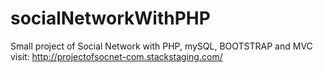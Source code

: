 # socialNetworkWithPHP

Small project of Social Network with PHP, mySQL, BOOTSTRAP and MVC <BR>
visit: http://projectofsocnet-com.stackstaging.com/
